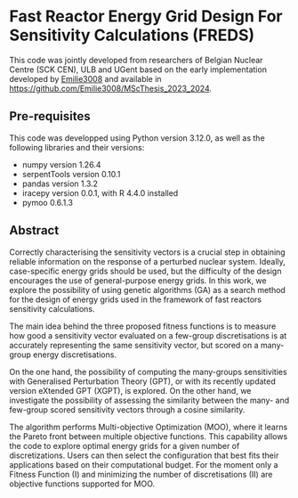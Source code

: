 # Fast Reactor Energy Grid Design For Sensitivity Calculations (FREDS)

This code was jointly developed from researchers of Belgian Nuclear Centre (SCK CEN), ULB and  UGent based on the early implementation developed by [Emilie3008](https://github.com/Emilie3008) and available in  https://github.com/Emilie3008/MScThesis_2023_2024. 

## Pre-requisites

This code was developped using Python version 3.12.0, as well as the following libraries and their versions:
- numpy version 1.26.4
- serpentTools version 0.10.1
- pandas version 1.3.2
- iracepy version 0.0.1, with R 4.4.0 installed
- pymoo 0.6.1.3 

## Abstract

Correctly characterising the sensitivity vectors is a crucial step in obtaining reliable information on the response of a perturbed nuclear system. Ideally, case-specific energy grids should be used, but the difficulty of the design encourages the use of general-purpose energy grids. In this work, we explore the possibility of using genetic algorithms (GA) as a search method for the design of energy grids used in the framework of fast reactors sensitivity calculations.

The main idea behind the three proposed fitness functions is to measure how good a sensitivity vector evaluated on a few-group discretisations is at accurately representing the same sensitivity vector, but scored on a many-group energy discretisations.

On the one hand, the possibility of computing the many-groups sensitivities with Generalised Perturbation Theory (GPT), or with its recently updated version eXtended GPT (XGPT), is explored. On the other hand, we investigate the possibility of assessing the similarity between the many- and few-group scored sensitivity vectors through a cosine similarity.

 The algorithm performs Multi-objective Optimization (MOO), where it learns the Pareto front between multiple objective functions. This capability allows the code to explore optimal energy grids for a given number of discretizations. Users can then select the configuration that best fits their applications based on their computational budget. For the moment only a Fitness Function (I) and minimizing the number of discretisations (II) are objective functions supported for MOO.

